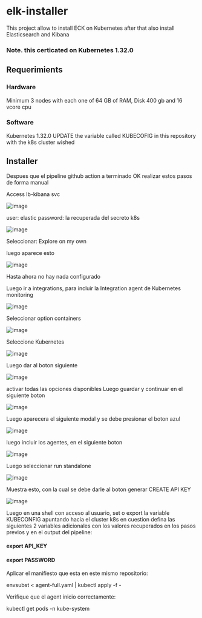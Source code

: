 # elk-installer
This project allow to install ECK on Kubernetes after that also install Elasticsearch and Kibana

### Note. this certicated on Kubernetes 1.32.0

## Requerimients
### Hardware
Minimum 3 nodes with each one of 64 GB of RAM, Disk 400 gb and 16 vcore cpu

### Software
Kubernetes 1.32.0
UPDATE the variable called KUBECOFIG in this repository with the k8s cluster wished

## Installer
Despues que el pipeline github action a terminado OK realizar estos pasos de forma manual

Access lb-kibana svc

![image](https://github.com/user-attachments/assets/2ece4594-1593-42df-af9b-8be25ebeb425)


user: elastic
password: la recuperada del secreto k8s

![image](https://github.com/user-attachments/assets/42a2dd82-44a4-4231-b433-2df142b1782d)

Seleccionar: Explore on my own


luego aparece esto

![image](https://github.com/user-attachments/assets/3d24be5e-d7c4-4d9d-8c49-4cc3d6e1ebb9)

Hasta ahora no hay nada configurado

Luego ir a integrations, para incluir la Integration agent de Kubernetes monitoring

![image](https://github.com/user-attachments/assets/5316e35b-e815-4cd5-acfa-603b9b30a2af)

Seleccionar option containers

![image](https://github.com/user-attachments/assets/c64ac3ca-39f5-4ebe-83e3-b802b3606126)

Seleccione Kubernetes

![image](https://github.com/user-attachments/assets/f19b61cb-89ce-4c81-be34-66ccf27040aa)

Luego dar al boton siguiente

![image](https://github.com/user-attachments/assets/969fe0bf-6e39-4917-aa6a-133e47eca598)

activar todas las opciones disponibles
Luego guardar y continuar en el siguiente boton

![image](https://github.com/user-attachments/assets/8154ce90-8861-4d7f-a405-a383023590db)


Luego aparecera el siguiente modal y se debe presionar el boton azul

![image](https://github.com/user-attachments/assets/547aff69-4d08-4609-99a0-590e9c2447ad)

luego incluir los agentes, en el siguiente boton

![image](https://github.com/user-attachments/assets/3a620011-ffaf-498f-a11a-44f4213cb52b)

Luego seleccionar run standalone

![image](https://github.com/user-attachments/assets/6a8cbced-9d23-49a7-a2f1-9d5ab03004cc)

Muestra esto, con la cual se debe darle al boton generar CREATE API KEY 

![image](https://github.com/user-attachments/assets/b0c40441-7847-441a-8dc8-5bc6441f12f7)

Luego en una shell con acceso al usuario, set o export la variable KUBECONFIG apuntando hacia el cluster k8s en cuestion
defina las siguientes 2 variables adicionales con los valores recuperados en los pasos previos y en el output del pipeline:

#### export API_KEY
#### export PASSWORD



Aplicar el manifiesto que esta en este mismo repositorio:

envsubst < agent-full.yaml | kubectl apply -f -

Verifique que el agent inicio correctamente:

kubectl get pods -n kube-system













